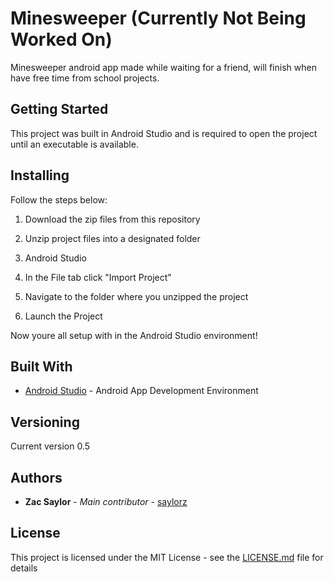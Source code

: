 # Minesweeper (Currently Not Being Worked On)
Minesweeper android app made while waiting for a friend, will finish when have free time from school projects.

## Getting Started
This project was built in Android Studio and is required to open the project until an executable is available.

## Installing
Follow the steps below:

1. Download the zip files from this repository 

2. Unzip project files into a designated folder

3. Android Studio

4. In the File tab click "Import Project"

5. Navigate to the folder where you unzipped the project

7. Launch the Project

Now youre all setup with in the Android Studio environment!

## Built With
- [Android Studio](https://www.google.com/search?client=firefox-b-1-d&q=android+studio) - Android App Development Environment

## Versioning
Current version 0.5

## Authors
- **Zac Saylor** - *Main contributor* - [saylorz](https://github.com/saylorz)

## License
This project is licensed under the MIT License - see the [LICENSE.md](https://github.com/saylorz/minesweeper/blob/master/LICENSE) file for details
